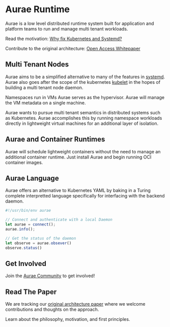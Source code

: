 Aurae Runtime
========

Aurae is a low level distributed runtime system built for application and platform teams to run and manage multi tenant workloads.

Read the motivation: [Why fix Kubernetes and Systemd?](https://medium.com/@kris-nova/why-fix-kubernetes-and-systemd-782840e50104)

Contribute to the original architecture: [Open Access Whitepaper](https://docs.google.com/document/d/1dA591eipsgWeAlaSwbYNQtAQaES243IIqXPAfKhJSjU/edit#)

## Multi Tenant Nodes

Aurae aims to be a simplified alternative to many of the features in [systemd](https://www.freedesktop.org/wiki/Software/systemd/). Aurae also goes after the scope of the kubernetes [kubelet](https://github.com/kubernetes/kubelet) in the hopes of building a multi tenant node daemon.

Namespaces run in VMs Aurae serves as the hypervisor. Aurae will manage the VM metadata on a single machine.

Aurae wants to pursue multi tenant semantics in distributed systems such as Kubernetes. Aurae accomplishes this by running namespace workloads directly in lightweight virtual machines for an additional layer of isolation.

## Aurae and Container Runtimes

Aurae will schedule lightweight containers without the need to manage an additional container runtime. Just install Aurae and begin running OCI container images.

## Aurae Language 

Aurae offers an alternative to Kubernetes YAML by baking in a Turing complete interpretted language specifically for interfacing with the backend daemon. 

```typescript
#!/usr/bin/env aurae

// Connect and authenticate with a local Daemon
let aurae = connect();
aurae.info();

// Get the status of the daemon
let observe = aurae.obsever()
observe.status()
```

## Get Involved 

Join the [Aurae Community](https://github.com/aurae-runtime/community) to get involved!

## Read The Paper

We are tracking our [original architecture paper](https://docs.google.com/document/d/1dA591eipsgWeAlaSwbYNQtAQaES243IIqXPAfKhJSjU/edit#) where we welcome contributions and thoughts on the approach.

Learn about the philosophy, motivation, and first principles.

